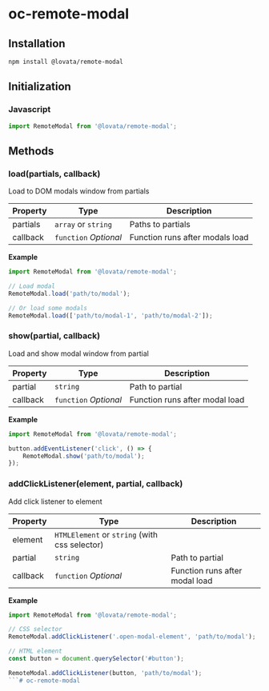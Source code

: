 # oc-remote-modal

## Installation

```bash
npm install @lovata/remote-modal
```

## Initialization

### Javascript

```javascript
import RemoteModal from '@lovata/remote-modal';
```

## Methods

### load(partials, callback)

Load to DOM modals window from partials

| Property | Type | Description |
| --- | --- | --- |
| partials | `array` or `string` | Paths to partials
| callback | `function` _Optional_ | Function runs after modals load

__Example__

```javascript
import RemoteModal from '@lovata/remote-modal';

// Load modal
RemoteModal.load('path/to/modal');

// Or load some modals
RemoteModal.load(['path/to/modal-1', 'path/to/modal-2']);
```

### show(partial, callback)

Load and show modal window from partial

| Property | Type | Description |
| --- | --- | --- |
| partial | `string` | Path to partial |
| callback | `function` _Optional_ | Function runs after modal load |

__Example__

```javascript
import RemoteModal from '@lovata/remote-modal';

button.addEventListener('click', () => {
	RemoteModal.show('path/to/modal');
});
```

### addClickListener(element, partial, callback)

Add click listener to element

| Property | Type | Description |
| --- | --- | --- |
| element | `HTMLElement` or `string` (with css selector) |  |
| partial | `string` | Path to partial |
| callback | `function` _Optional_ | Function runs after modal load |

__Example__

```javascript
import RemoteModal from '@lovata/remote-modal';

// CSS selector
RemoteModal.addClickListener('.open-modal-element', 'path/to/modal');

// HTML element
const button = document.querySelector('#button');

RemoteModal.addClickListener(button, 'path/to/modal');
```# oc-remote-modal
